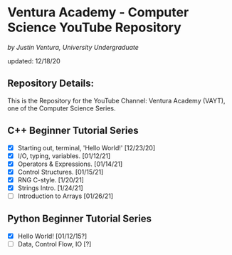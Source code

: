 # Ventura Academy - Computer Science YouTube Repository

*by Justin Ventura, University Undergraduate*

updated: 12/18/20

## Repository Details:

This is the Repository for the YouTube Channel: Ventura Academy (VAYT), one of the Computer Science Series.  

## C++ Beginner Tutorial Series

- [x] Starting out, terminal, 'Hello World!' [12/23/20]
- [x] I/O, typing, variables. [01/12/21]
- [x] Operators & Expressions. [01/14/21]
- [x] Control Structures. [01/15/21]
- [x] RNG C-style. [1/20/21]
- [x] Strings Intro. [1/24/21]
- [ ] Introduction to Arrays [01/26/21]

## Python Beginner Tutorial Series

- [x] Hello World! [01/12/15?]
- [ ] Data, Control Flow, IO [?]
